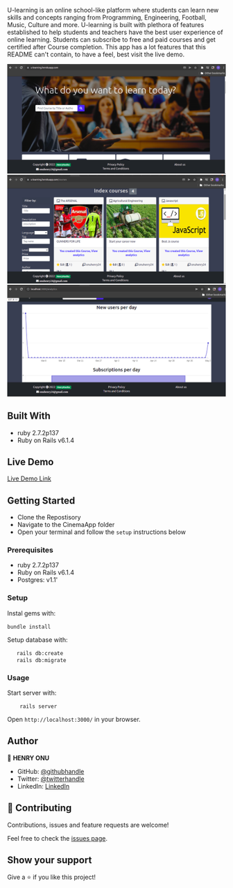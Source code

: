 U-learning is an online school-like platform where students can learn new skills and concepts ranging from Programming, Engineering, Football, Music, Culture and more. U-learning is built with plethora of features established to help students and teachers have the best user experience of online learning. Students can subscribe to free and paid courses and get certified after Course completion. This app has a lot features that this README can't contain,  to have a feel, best visit the live demo.




![screenshot](img/u1.png)
![screenshot](img/u2.png)
![screenshot](img/u3.png)



## Built With

- ruby 2.7.2p137
- Ruby on Rails v6.1.4

## Live Demo
[Live Demo Link](https://u-learning.herokuapp.com/)





## Getting Started
- Clone the Repostisory
- Navigate to the CinemaApp folder
- Open your terminal and follow the `setup` instructions below

### Prerequisites

- ruby 2.7.2p137
- Ruby on Rails v6.1.4
- Postgres:  v1.1'

### Setup

Instal gems with:

```
bundle install
```

Setup database with:

```
   rails db:create
   rails db:migrate
```


### Usage

Start server with:

```
    rails server
```

Open `http://localhost:3000/` in your browser.



## Author

👤 **HENRY ONU**

- GitHub: [@githubhandle](https://github.com/Henryhaulka)
- Twitter: [@twitterhandle](https://twitter.com/onu_henry)
- LinkedIn: [LinkedIn](https://www.linkedin.com/in/henry-onu)




## 🤝 Contributing

Contributions, issues and feature requests are welcome!

Feel free to check the [issues page](https://github.com/Henryhaulka/u-learning/issues/).

## Show your support

Give a ⭐️ if you like this project!
